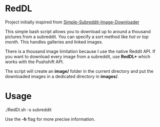 # RedDL

Project initially inspired from [Simple-Subreddit-Image-Downloader](https://github.com/ostrolucky/Simple-Subreddit-Image-Downloader)

This simple bash script allows you to download up to around a thousand pictures from a subreddit. You can specify a sort method like *hot* or *top month*. This handles galleries and linked images.

There is a thousand image limitation because I use the native Reddit API. If you want to download every image from a subreddit, use **RedDL+** which works with the Pushshift API.

The script will create an **image/** folder in the current directory and put the downloaded images in a dedicated directory in **images/**.

# Usage

./RedDl.sh -s subreddit

Use the **-h** flag for more precise information.
